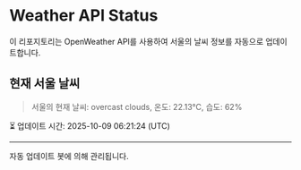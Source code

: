 
# Weather API Status

이 리포지토리는 OpenWeather API를 사용하여 서울의 날씨 정보를 자동으로 업데이트합니다.

## 현재 서울 날씨
> 서울의 현재 날씨: overcast clouds, 온도: 22.13°C, 습도: 62%

⏳ 업데이트 시간: 2025-10-09 06:21:24 (UTC)

---
자동 업데이트 봇에 의해 관리됩니다.
